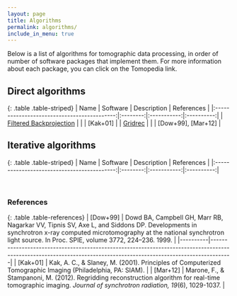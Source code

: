 ```yaml
---
layout: page
title: Algorithms
permalink: algorithms/
include_in_menu: true
---
```


Below is a list of algorithms for tomographic data processing, in order of
number of software packages that implement them. For more information about
each package, you can click on the Tomopedia link.

[//]: # (Note: you can use http://www.tablesgenerator.com/markdown_tables to more easily)
[//]: # (edit the markdown table.)

## Direct algorithms

{: .table .table-striped}
|                     Name                    | Software | Description | References |
|:-------------------------------------------:|:--------:|:-----------:|:----------:|
| [Filtered Backprojection](/algorithms/fbp/) |          |             |      [Kak+01]      |
|       [Gridrec](/algorithms/gridrec/)       |          |             |  [Dow+99], [Mar+12]  |

## Iterative algorithms

{: .table .table-striped}
|                     Name                    | Software | Description | References |
|:-------------------------------------------:|:--------:|:-----------:|:----------:|

<br>

### References

{: .table .table-references}
| [Dow+99] | Dowd BA, Campbell GH, Marr RB, Nagarkar VV, Tipnis SV, Axe L, and Siddons DP. Developments in synchrotron x-ray computed microtomography at the national synchrotron light source. In Proc. SPIE, volume 3772, 224–236. 1999. |
|----------|-------------------------------------------------------------------------------------------------------------------------------------------------------------------|
| [Kak+01] | Kak, A. C., & Slaney, M. (2001). Principles of Computerized Tomographic Imaging (Philadelphia, PA: SIAM). |
| [Mar+12] | Marone, F., & Stampanoni, M. (2012). Regridding reconstruction algorithm for real-time tomographic imaging. *Journal of synchrotron radiation, 19*(6), 1029-1037. |
